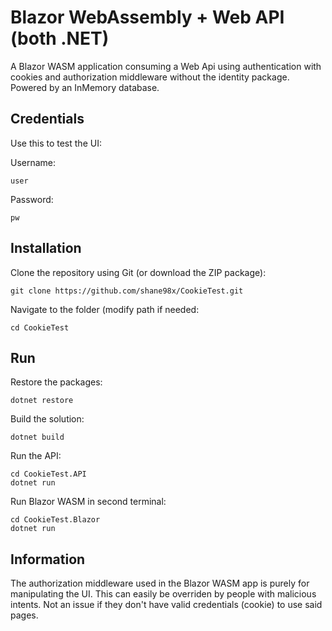 # Blazor WebAssembly + Web API (both .NET)
A Blazor WASM application consuming a Web Api using authentication with cookies and authorization middleware without the identity package. Powered by an InMemory database.

## Credentials

Use this to test the UI: 

Username:
```
user
```
Password:
```
pw
```

## Installation

Clone the repository using Git (or download the ZIP package):
```
git clone https://github.com/shane98x/CookieTest.git
```
Navigate to the folder (modify path if needed:
```
cd CookieTest
```
## Run

Restore the packages:
```
dotnet restore
```

Build the solution:
```
dotnet build
```

Run the API:
```
cd CookieTest.API
dotnet run
```

Run Blazor WASM in second terminal:
```
cd CookieTest.Blazor
dotnet run
```

## Information
The authorization middleware used in the Blazor WASM app is purely for manipulating the UI. This can easily be overriden by people with malicious intents.
Not an issue if they don't have valid credentials (cookie) to use said pages. 






